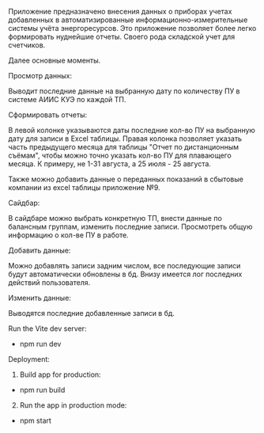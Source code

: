 Приложение предназначено внесения данных о приборах учетах добавленных в автоматизированные информационно-измерительные системы учёта энергоресурсов. Это приложение позволяет более легко формировать нуднейшие отчеты. Своего рода складской учет для счетчиков.

Далее основные моменты.

Просмотр данных:

Выводит последние данные на выбранную дату по количеству ПУ в системе АИИС КУЭ по каждой ТП. 

Сформировать отчеты:

В левой колонке указываются даты последние кол-во ПУ на выбранную дату для записи в Excel таблицы. Правая колонка позволяет указать часть предыдущего месяца для таблицы "Отчет по дистанционным съёмам", чтобы можно точно указать кол-во ПУ для плавающего месяца. К примеру, не 1-31 августа, а 25 июля - 25 августа.

Также можно добавить данные о переданных показаний в сбытовые компании из excel таблицы приложение №9.

Сайдбар:

В сайдбаре можно выбрать конкретную ТП, внести данные по балансным группам, изменить последние записи. Просмотреть общую информацию о кол-ве ПУ в работе.

Добавить данные:

Можно добавлять записи задним числом, все последующие записи будут автоматически обновлены в бд. Внизу имеется лог последних действий пользователя.

Изменить данные:

Выводятся последние добавленные записи в бд.

Run the Vite dev server:

- npm run dev

Deployment:

1. Build app for production:

- npm run build

2. Run the app in production mode:

- npm start
